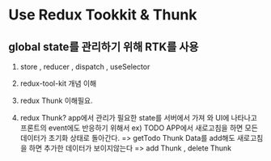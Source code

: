 # Use Redux Tookkit & Thunk

## global state를 관리하기 위해 RTK를 사용

1. store , reducer , dispatch , useSelector

2. redux-tool-kit 개념 이해

3. redux Thunk 이해필요.

4. redux Thunk? app에서 관리가 필요한 state를 서버에서 가져 와 UI에 나타나고
   프론트의 event에도 반응하기 위해서
   ex) TODO APP에서 새로고침을 하면 모든 데이터가 초기화 상태로 돌아간다. => getTodo Thunk
   Data를 add해도 새로고침을 하면 추가한 데이터가 보이지않는다 => add Thunk , delete Thunk
